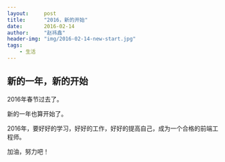 ```yaml
---
layout:     post
title:      "2016，新的开始"
date:       2016-02-14
author:     "赵祎鑫"
header-img: "img/2016-02-14-new-start.jpg"
tags:
    - 生活
---
```


## 新的一年，新的开始

2016年春节过去了。

新的一年也算开始了。

2016年，要好好的学习，好好的工作，好好的提高自己，成为一个合格的前端工程师。

加油，努力吧！